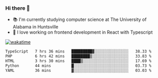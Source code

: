### Hi there 👋

- 📚 I'm currently studying computer science at The University of Alabama in Huntsville
- 🔭 I love working on frontend development in React with Typescript

[![wakatime](https://wakatime.com/badge/user/b5c44ac9-032b-4e67-a6d5-1044b80d90bd.svg)](https://wakatime.com/@b5c44ac9-032b-4e67-a6d5-1044b80d90bd)

<!--START_SECTION:waka-->

```txt
TypeScript   7 hrs 36 mins   █████████▓░░░░░░░░░░░░░░░   38.33 %
PHP          6 hrs 42 mins   ████████▒░░░░░░░░░░░░░░░░   33.83 %
HTML         3 hrs 30 mins   ████▒░░░░░░░░░░░░░░░░░░░░   17.69 %
Python       44 mins         █░░░░░░░░░░░░░░░░░░░░░░░░   03.73 %
YAML         36 mins         ▓░░░░░░░░░░░░░░░░░░░░░░░░   03.03 %
```

<!--END_SECTION:waka-->

<!--
**salsajeries/salsajeries** is a ✨ _special_ ✨ repository because its `README.md` (this file) appears on your GitHub profile.

Here are some ideas to get you started:

- 🔭 I’m currently working on ...
- 🌱 I’m currently learning ...
- 👯 I’m looking to collaborate on ...
- 🤔 I’m looking for help with ...
- 💬 Ask me about ...
- 📫 How to reach me: ...
- 😄 Pronouns: ...
- ⚡ Fun fact: ...
-->
